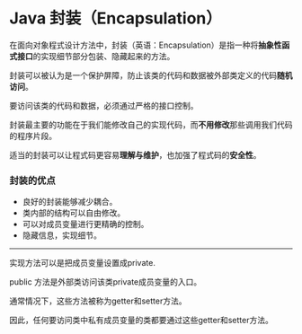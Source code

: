 # Java 封装（Encapsulation）

在面向对象程式设计方法中，封装（英语：Encapsulation）是指一种将**抽象性函式接口**的实现细节部分包装、隐藏起来的方法。

封装可以被认为是一个保护屏障，防止该类的代码和数据被外部类定义的代码**随机访问**。

要访问该类的代码和数据，必须通过严格的接口控制。

封装最主要的功能在于我们能修改自己的实现代码，而**不用修改**那些调用我们代码的程序片段。

适当的封装可以让程式码更容易**理解与维护**，也加强了程式码的**安全性**。

### 封装的优点

- 良好的封装能够减少耦合。
- 类内部的结构可以自由修改。
- 可以对成员变量进行更精确的控制。
- 隐藏信息，实现细节。

---

实现方法可以是把成员变量设置成private.

public 方法是外部类访问该类private成员变量的入口。

通常情况下，这些方法被称为getter和setter方法。

因此，任何要访问类中私有成员变量的类都要通过这些getter和setter方法。